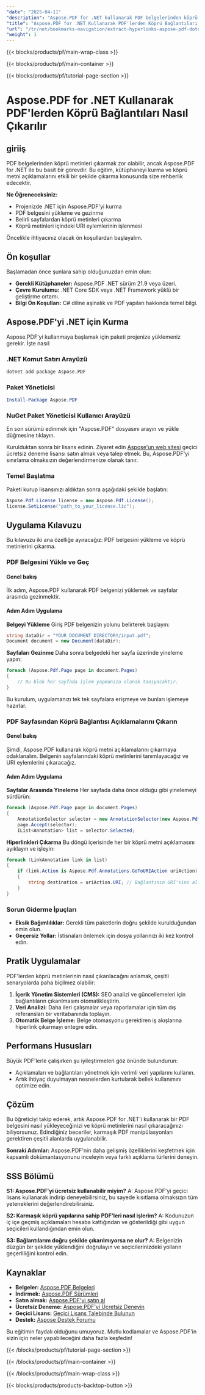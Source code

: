 ```yaml
---
"date": "2025-04-11"
"description": "Aspose.PDF for .NET kullanarak PDF belgelerinden köprü metinlerini nasıl etkili bir şekilde çıkaracağınızı öğrenin. Bu eğitim, kitaplığı kurma, PDF'nizi yükleme ve URI eylemlerini çıkarma konusunda size rehberlik eder."
"title": "Aspose.PDF for .NET Kullanarak PDF'lerden Köprü Bağlantıları Nasıl Çıkarılır"
"url": "/tr/net/bookmarks-navigation/extract-hyperlinks-aspose-pdf-dotnet/"
"weight": 1
---
```


{{< blocks/products/pf/main-wrap-class >}}

{{< blocks/products/pf/main-container >}}

{{< blocks/products/pf/tutorial-page-section >}}


# Aspose.PDF for .NET Kullanarak PDF'lerden Köprü Bağlantıları Nasıl Çıkarılır

## giriiş

PDF belgelerinden köprü metinleri çıkarmak zor olabilir, ancak Aspose.PDF for .NET ile bu basit bir görevdir. Bu eğitim, kütüphaneyi kurma ve köprü metni açıklamalarını etkili bir şekilde çıkarma konusunda size rehberlik edecektir.

**Ne Öğreneceksiniz:**
- Projenizde .NET için Aspose.PDF'yi kurma
- PDF belgesini yükleme ve gezinme
- Belirli sayfalardan köprü metinleri çıkarma
- Köprü metinleri içindeki URI eylemlerinin işlenmesi

Öncelikle ihtiyacınız olacak ön koşullardan başlayalım.

## Ön koşullar
Başlamadan önce şunlara sahip olduğunuzdan emin olun:
- **Gerekli Kütüphaneler:** Aspose.PDF .NET sürüm 21.9 veya üzeri.
- **Çevre Kurulumu:** .NET Core SDK veya .NET Framework yüklü bir geliştirme ortamı.
- **Bilgi Ön Koşulları:** C# diline aşinalık ve PDF yapıları hakkında temel bilgi.

## Aspose.PDF'yi .NET için Kurma
Aspose.PDF'yi kullanmaya başlamak için paketi projenize yüklemeniz gerekir. İşte nasıl:

### .NET Komut Satırı Arayüzü
```bash
dotnet add package Aspose.PDF
```

### Paket Yöneticisi
```powershell
Install-Package Aspose.PDF
```

### NuGet Paket Yöneticisi Kullanıcı Arayüzü
En son sürümü edinmek için "Aspose.PDF" dosyasını arayın ve yükle düğmesine tıklayın.

Kurulduktan sonra bir lisans edinin. Ziyaret edin [Aspose'un web sitesi](https://purchase.aspose.com/buy) geçici ücretsiz deneme lisansı satın almak veya talep etmek. Bu, Aspose.PDF'yi sınırlama olmaksızın değerlendirmenize olanak tanır.

### Temel Başlatma
Paketi kurup lisansınızı aldıktan sonra aşağıdaki şekilde başlatın:
```csharp
Aspose.Pdf.License license = new Aspose.Pdf.License();
license.SetLicense("path_to_your_license.lic");
```

## Uygulama Kılavuzu
Bu kılavuzu iki ana özelliğe ayıracağız: PDF belgesini yükleme ve köprü metinlerini çıkarma.

### PDF Belgesini Yükle ve Geç
#### Genel bakış
İlk adım, Aspose.PDF kullanarak PDF belgenizi yüklemek ve sayfalar arasında gezinmektir.

#### Adım Adım Uygulama
**Belgeyi Yükleme**
Giriş PDF belgenizin yolunu belirterek başlayın:
```csharp
string dataDir = "YOUR_DOCUMENT_DIRECTORY/input.pdf";
Document document = new Document(dataDir);
```

**Sayfaları Gezinme**
Daha sonra belgedeki her sayfa üzerinde yineleme yapın:
```csharp
foreach (Aspose.Pdf.Page page in document.Pages)
{
    // Bu blok her sayfada işlem yapmanıza olanak tanıyacaktır.
}
```
Bu kurulum, uygulamanızı tek tek sayfalara erişmeye ve bunları işlemeye hazırlar.

### PDF Sayfasından Köprü Bağlantısı Açıklamalarını Çıkarın
#### Genel bakış
Şimdi, Aspose.PDF kullanarak köprü metni açıklamalarını çıkarmaya odaklanalım. Belgenin sayfalarındaki köprü metinlerini tanımlayacağız ve URI eylemlerini çıkaracağız.

#### Adım Adım Uygulama
**Sayfalar Arasında Yineleme**
Her sayfada daha önce olduğu gibi yinelemeyi sürdürün:
```csharp
foreach (Aspose.Pdf.Page page in document.Pages)
{
    AnnotationSelector selector = new AnnotationSelector(new Aspose.Pdf.Annotations.LinkAnnotation(page, Aspose.Pdf.Rectangle.Trivial));
    page.Accept(selector);
    IList<Annotation> list = selector.Selected;
```

**Hiperlinkleri Çıkarma**
Bu döngü içerisinde her bir köprü metni açıklamasını ayıklayın ve işleyin:
```csharp
foreach (LinkAnnotation link in list)
{
    if (link.Action is Aspose.Pdf.Annotations.GoToURIAction uriAction)
    {
        string destination = uriAction.URI; // Bağlantının URI'sini al.
    }
}
```

### Sorun Giderme İpuçları
- **Eksik Bağımlılıklar:** Gerekli tüm paketlerin doğru şekilde kurulduğundan emin olun.
- **Geçersiz Yollar:** İstisnaları önlemek için dosya yollarınızı iki kez kontrol edin.

## Pratik Uygulamalar
PDF'lerden köprü metinlerinin nasıl çıkarılacağını anlamak, çeşitli senaryolarda paha biçilmez olabilir:
1. **İçerik Yönetim Sistemleri (CMS):** SEO analizi ve güncellemeleri için bağlantıların çıkarılmasını otomatikleştirin.
2. **Veri Analizi:** Daha ileri çalışmalar veya raporlamalar için tüm dış referansları bir veritabanında toplayın.
3. **Otomatik Belge İşleme:** Belge otomasyonu gerektiren iş akışlarına hiperlink çıkarmayı entegre edin.

## Performans Hususları
Büyük PDF'lerle çalışırken şu iyileştirmeleri göz önünde bulundurun:
- Açıklamaları ve bağlantıları yönetmek için verimli veri yapılarını kullanın.
- Artık ihtiyaç duyulmayan nesnelerden kurtularak bellek kullanımını optimize edin.

## Çözüm
Bu öğreticiyi takip ederek, artık Aspose.PDF for .NET'i kullanarak bir PDF belgesini nasıl yükleyeceğinizi ve köprü metinlerini nasıl çıkaracağınızı biliyorsunuz. Edindiğiniz beceriler, karmaşık PDF manipülasyonları gerektiren çeşitli alanlarda uygulanabilir.

**Sonraki Adımlar:** Aspose.PDF'nin daha gelişmiş özelliklerini keşfetmek için kapsamlı dokümantasyonunu inceleyin veya farklı açıklama türlerini deneyin.

## SSS Bölümü
**S1: Aspose.PDF'yi ücretsiz kullanabilir miyim?**
A: Aspose.PDF'yi geçici lisans kullanarak indirip deneyebilirsiniz, bu sayede kısıtlama olmaksızın tüm yeteneklerini değerlendirebilirsiniz.

**S2: Karmaşık köprü yapılarına sahip PDF'leri nasıl işlerim?**
A: Kodunuzun iç içe geçmiş açıklamaları hesaba kattığından ve gösterildiği gibi uygun seçicileri kullandığından emin olun.

**S3: Bağlantılarım doğru şekilde çıkarılmıyorsa ne olur?**
A: Belgenizin düzgün bir şekilde yüklendiğini doğrulayın ve seçicilerinizdeki yolların geçerliliğini kontrol edin.

## Kaynaklar
- **Belgeler:** [Aspose.PDF Belgeleri](https://reference.aspose.com/pdf/net/)
- **İndirmek:** [Aspose.PDF Sürümleri](https://releases.aspose.com/pdf/net/)
- **Satın almak:** [Aspose.PDF'yi satın al](https://purchase.aspose.com/buy)
- **Ücretsiz Deneme:** [Aspose.PDF'yi Ücretsiz Deneyin](https://releases.aspose.com/pdf/net/)
- **Geçici Lisans:** [Geçici Lisans Talebinde Bulunun](https://purchase.aspose.com/temporary-license/)
- **Destek:** [Aspose Destek Forumu](https://forum.aspose.com/c/pdf/10)

Bu eğitimin faydalı olduğunu umuyoruz. Mutlu kodlamalar ve Aspose.PDF'in sizin için neler yapabileceğini daha fazla keşfedin!

{{< /blocks/products/pf/tutorial-page-section >}}

{{< /blocks/products/pf/main-container >}}

{{< /blocks/products/pf/main-wrap-class >}}

{{< blocks/products/products-backtop-button >}}